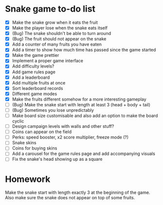 # Snake game to-do list

- [x] Make the snake grow when it eats the fruit
- [x] Make the player lose when the snake eats itself
- [x] (Bug) The snake shouldn't be able to turn around
- [x] (Bug) The fruit should not appear on the snake
- [x] Add a counter of many fruits you have eaten
- [x] Add a timer to show how much time has passed since the game started
- [x] Make the game prettier
- [x] Implement a proper game interface
- [x] Add difficulty levels?
- [x] Add game rules page
- [x] Add a leaderboard
- [x] Add multiple fruits at once
- [x] Sort leaderboard records
- [x] Different game modes
- [x] Make the fruits different somehow for a more interesting gameplay
- [ ] (Bug) Make the snake start with length at least 3 (head + body + tail)
- [ ] (Bug) Sometimes you lose unpredictably
- [ ] Make board size customisable and also add an option to make the board cyclic
- [ ] Design campaign levels with walls and other stuff?
- [ ] Coins can appear on the field
- [ ] Perks: speed booster, x2 score multiplier, freeze mode (?)
- [ ] Snake skins
- [ ] Coins for buying skins
- [ ] Add a carousel for the game rules page and add accompanying visuals
- [ ] Fix the snake's head showing up as a square

# Homework

Make the snake start with length exactly 3 at the beginning of the game. Also make sure the snake does not appear on top of some fruits.
